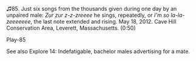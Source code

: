 ♫85. Just six songs from the thousands given during one day by an
unpaired male: *Zur zur z-z-zreeee* he sings, repeatedly, or *I\'m so
la-la-zeeeeeee*, the last note extended and rising. May 18, 2012. Cave
Hill Conservation Area, Leverett, Massachusetts. (0:50)

Play-85

See also Explore 14: Indefatigable, bachelor males advertising for a
mate.
